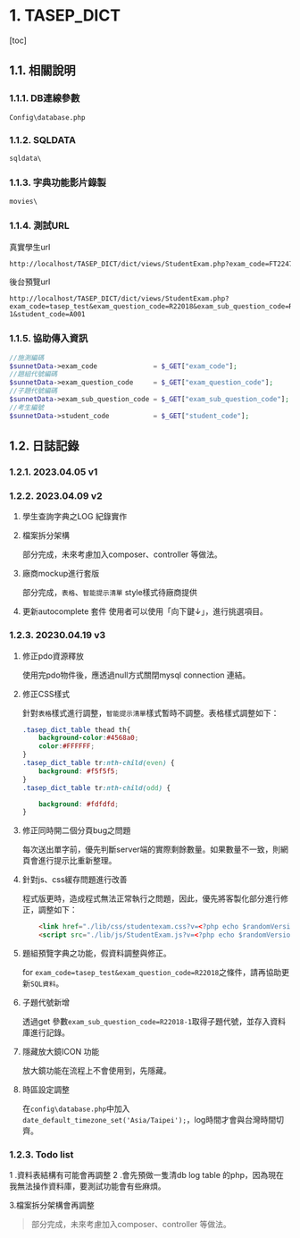 # 1. TASEP_DICT

[toc]

## 1.1. 相關說明

### 1.1.1. DB連線參數
```
Config\database.php
```
### 1.1.2. SQLDATA

```
sqldata\
```

### 1.1.3. 字典功能影片錄製

```
movies\
```

### 1.1.4. 測試URL

真實學生url

```html
http://localhost/TASEP_DICT/dict/views/StudentExam.php?exam_code=FT2247&exam_question_code=R22018&exam_sub_question_code=R22018-1&student_code=s111123450017

```

後台預覽url

```
http://localhost/TASEP_DICT/dict/views/StudentExam.php?exam_code=tasep_test&exam_question_code=R22018&exam_sub_question_code=R22018-1&student_code=A001
```



### 1.1.5. 協助傳入資訊

```PHP
//施測編碼   
$sunnetData->exam_code              = $_GET["exam_code"];
//題組代號編碼   
$sunnetData->exam_question_code     = $_GET["exam_question_code"];
//子題代號編碼
$sunnetData->exam_sub_question_code = $_GET["exam_sub_question_code"];
//考生編號
$sunnetData->student_code           = $_GET["student_code"];
```



## 1.2. 日誌記錄

### 1.2.1. 2023.04.05 v1

### 1.2.2. 2023.04.09 v2

1. 學生查詢字典之LOG 紀錄實作
   
2. 檔案拆分架構
   
   部分完成，未來考慮加入composer、controller 等做法。
   
3. 廠商mockup進行套版
   
   部分完成，`表格`、`智能提示清單` style樣式待廠商提供
   
4. 更新autocomplete 套件
    使用者可以使用「向下鍵↓」，進行挑選項目。

### 1.2.3. 20230.04.19 v3

1. 修正pdo資源釋放

   使用完pdo物件後，應透過null方式關閉mysql connection 連結。

2. 修正CSS樣式

   針對`表格`樣式進行調整，`智能提示清單`樣式暫時不調整。表格樣式調整如下：

    ```css
    .tasep_dict_table thead th{
        background-color:#4568a0;
        color:#FFFFFF;
    }
    .tasep_dict_table tr:nth-child(even) {
        background: #f5f5f5;
    }
    .tasep_dict_table tr:nth-child(odd) {
   
        background: #fdfdfd;
    }
    ```

3. 修正同時開二個分頁bug之問題

   每次送出單字前，優先判斷server端的實際剩餘數量。如果數量不一致，則網頁會進行提示比重新整理。

4. 針對js、css緩存問題進行改善

   程式版更時，造成程式無法正常執行之問題，因此，優先將客製化部分進行修正，調整如下：

   ```html
       <link href="./lib/css/studentexam.css?v=<?php echo $randomVersionNumber;?>" rel="stylesheet">
       <script src="./lib/js/StudentExam.js?v=<?php echo $randomVersionNumber;?>"></script>
   ```


5. 題組預覽字典之功能，假資料調整與修正。

   for `exam_code=tasep_test&exam_question_code=R22018`之條件，請再協助更新`SQL資料`。

6. 子題代號新增

   透過get 參數`exam_sub_question_code=R22018-1`取得子題代號，並存入資料庫進行記錄。

7. 隱藏放大鏡ICON 功能

   放大鏡功能在流程上不會使用到，先隱藏。

8. 時區設定調整

   在`config\database.php`中加入`date_default_timezone_set('Asia/Taipei');`，log時間才會與台灣時間切齊。

### 1.2.3. Todo list

1 .資料表結構有可能會再調整
2 .會先預做一隻清db log table 的php，因為現在我無法操作資料庫，要測試功能會有些麻煩。

3.檔案拆分架構會再調整

>部分完成，未來考慮加入composer、controller 等做法。
